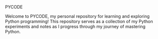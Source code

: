 ﻿PYCODE

Welcome to PYCODE, my personal repository for learning and exploring Python programming! This repository serves as a collection of my Python experiments and notes as I progress through my journey of mastering Python.
